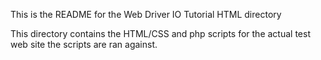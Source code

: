 This is the README for the Web Driver IO Tutorial HTML directory

This directory contains the HTML/CSS and php scripts for the actual
test web site the scripts are ran against.